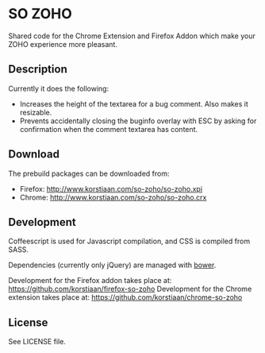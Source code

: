# SO ZOHO

Shared code for the Chrome Extension and Firefox Addon which make
your ZOHO experience more pleasant.

## Description

Currently it does the following:

* Increases the height of the textarea for a bug comment. Also makes it resizable.
* Prevents accidentally closing the buginfo overlay with ESC by asking for confirmation when
  the comment textarea has content.

## Download

The prebuild packages can be downloaded from:

* Firefox: http://www.korstiaan.com/so-zoho/so-zoho.xpi
* Chrome: http://www.korstiaan.com/so-zoho/so-zoho.crx

## Development

Coffeescript is used for Javascript compilation, and CSS is compiled from SASS.

Dependencies (currently only jQuery) are managed with [bower](http://bower.io/).

Development for the Firefox addon takes place at: https://github.com/korstiaan/firefox-so-zoho
Development for the Chrome extension takes place at: https://github.com/korstiaan/chrome-so-zoho

## License

See LICENSE file.